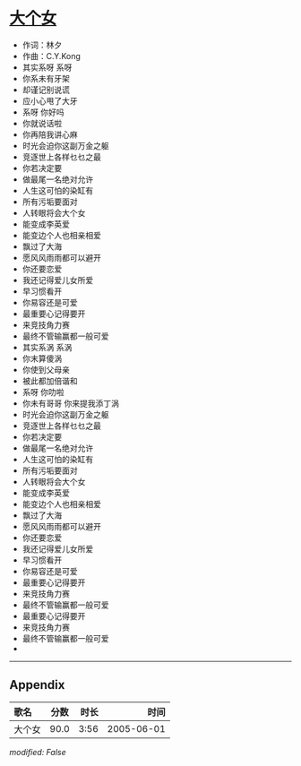 # [大个女](https://music.163.com/song?id=66300)

* 作词：林夕
* 作曲：C.Y.Kong
* 其实系呀 系呀
* 你系未有牙架
* 却谨记别说谎
* 应小心甩了大牙
* 系呀 你好吗
* 你就说话啦
* 你再陪我讲心麻
* 时光会迫你这副万金之躯
* 竞逐世上各样乜乜之最
* 你若决定要
* 做最尾一名绝对允许
* 人生这可怕的染缸有
* 所有污垢要面对
* 人转眼将会大个女
* 能变成李英爱
* 能变边个人也相亲相爱
* 飘过了大海
* 愿风风雨雨都可以避开
* 你还要恋爱
* 我还记得爱儿女所爱
* 早习惯看开
* 你易容还是可爱
* 最重要心记得要开
* 来竞技角力赛
* 最终不管输赢都一般可爱
* 其实系涡 系涡
* 你末算傻涡
* 你使到父母亲
* 被此都加倍谐和
* 系呀 你叻啦
* 你未有哥哥 你来提我添丁涡
* 时光会迫你这副万金之躯
* 竞逐世上各样乜乜之最
* 你若决定要
* 做最尾一名绝对允许
* 人生这可怕的染缸有
* 所有污垢要面对
* 人转眼将会大个女
* 能变成李英爱
* 能变边个人也相亲相爱
* 飘过了大海
* 愿风风雨雨都可以避开
* 你还要恋爱
* 我还记得爱儿女所爱
* 早习惯看开
* 你易容还是可爱
* 最重要心记得要开
* 来竞技角力赛
* 最终不管输赢都一般可爱
* 最重要心记得要开
* 来竞技角力赛
* 最终不管输赢都一般可爱
* 


---

## Appendix

|歌名|分数|时长|时间|
|:---|:---:|---:|---:|
|大个女|90.0|3:56|2005-06-01

*modified: False*